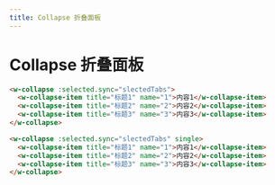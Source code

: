 ```yaml
---
title: Collapse 折叠面板
---
```


# Collapse 折叠面板 <Badge text="beta" type="warn"/> <Badge text="0.0.3+"/>

<ClientOnly>
  <collapse-demo-1></collapse-demo-1>
</ClientOnly>

```html
<w-collapse :selected.sync="slectedTabs">
  <w-collapse-item title="标题1" name="1">内容1</w-collapse-item>
  <w-collapse-item title="标题2" name="2">内容2</w-collapse-item>
  <w-collapse-item title="标题3" name="3">内容3</w-collapse-item>
</w-collapse>
```

<ClientOnly>
  <collapse-demo-2></collapse-demo-2>
</ClientOnly>

```html
<w-collapse :selected.sync="slectedTabs" single>
  <w-collapse-item title="标题1" name="1">内容1</w-collapse-item>
  <w-collapse-item title="标题2" name="2">内容2</w-collapse-item>
  <w-collapse-item title="标题3" name="3">内容3</w-collapse-item>
</w-collapse>
```

<collapse-attributes></collapse-attributes>
<collapse-item-attributes></collapse-item-attributes>
